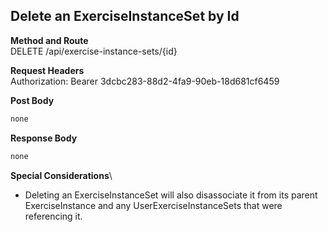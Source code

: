 Delete an ExerciseInstanceSet by Id
---

**Method and Route**\
DELETE /api/exercise-instance-sets/{id}


**Request Headers**\
Authorization: Bearer 3dcbc283-88d2-4fa9-90eb-18d681cf6459

**Post Body**
```javascript
none
```

**Response Body**
```javascript
none
```

**Special Considerations**\
* Deleting an ExerciseInstanceSet will also disassociate it from its parent ExerciseInstance and any UserExerciseInstanceSets that were referencing it.
